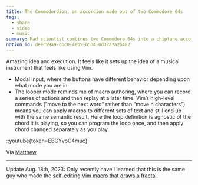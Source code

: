 ```yaml
---
title: The Commodordion, an accordion made out of two Commodore 64s
tags:
  - share
  - video
  - music
summary: Mad scientist combines two Commodore 64s into a chiptune accordion
notion_id: deec59a9-cbc0-4eb5-b534-0d32a7a2b482
---
```

Amazing idea and execution. It feels like it sets up the idea of a musical instrument that feels like using Vim.

- Modal input, where the buttons have different behavior depending upon what mode you are in.
- The looper mode reminds me of macro authoring, where you can record a series of actions and then replay at a later time. Vim’s high-level commands (”move to the next word“ rather than “move n characters”) means you can apply macros to different sets of text and still end up with the same semantic result. Here the loop definition is agnostic of the chord it is playing, so you can program the loop once, and then apply chord changed separately as you play.

::youtube{token=EBCYvoC4muc}

Via [Matthew](https://twitter.com/matthewwithanm)

---

Update Aug. 18th, 2023: Only recently have I learned that this is the same guy who made the [self-editing Vim macro that draws a fractal](https://jordaneldredge.com/notes/d25050ed-8bff-4fd5-8a3d-ab3613918010/).
